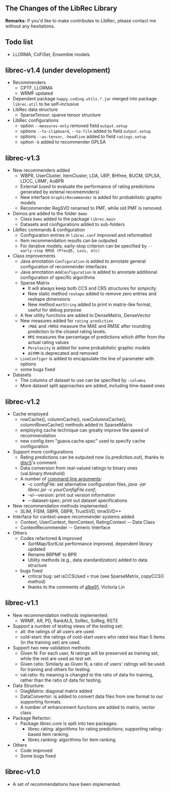 ## The Changes of the LibRec Library

**Remarks:** If you'd like to make contributes to LibRec, please contact me without any hesitations.  

## Todo list
* LLORMA, CoFiSet, Ensemble models

## librec-v1.4 (under development)
* Recommenders
  * CPTF, LLORMA
  * WRMF updated
* Dependent package `happy.coding.utils.*.jar` merged into package `librec.util` to be self-inclusive
* LibRec data structure
  * SparseTensor: sparse tensor structure
* LibRec configurations
  * option `--measures-only` removed field `output.setup`
  * options `--to-clipboard`, `--to-file` added to field `output.setup`
  * options `--as-tensor`, `-headline` added to field `ratings.setup`
  * option `-b` added to recommender GPLSA 

## librec-v1.3
* New recommenders added
  * WBPR, UserCluster, ItemCluster, LDA, URP, BHfree, BUCM, GPLSA, LDCC, LRMF, AoBPR
  * External (used to evaluate the performance of rating predictions generated by extenal recomemnders)
  * New interface `GraphicRecommender` is added for probabilistic graphic models
  * Recommender RegSVD renamed to PMF, while old PMF is removed. 
* Demos are added to the folder `demo`
  * Class `Demo` added to the package `librec.main`
  * Datasets and configurations added to sub-folders
* LibRec commands & configuration
  * Configuration entries in `librec.conf` improved and reformatted
  * Item recommendation results can be outputed
  * For iterative models, early-stop criterion can be specified by `--early-stop RMSE (Prec@5, Loss, etc)`
* Class improvements
  * Java annotation `Configuration` is added to annotate general configuration of recommender interfaces
  * Java annotation `AddConfiguration` is added to annotate additional configuration of specific algorithms
  * Sparse Matrix
    * It will always keep both CCS and CRS structures for simpicity
    * New static method `reshape` added to remove zero entries and reshape dimensions
    * New method `matString` added to print in matrix-like format, useful for debug purpose
  * A few utility functions are added to DenseMatrix, DenseVector
  * New measures added for `rating prediction`
    * `rMAE` and `rRMSE` measure the MAE and RMSE after rounding prediction to the closest rating levels. 
    * `MPE` measures the percentage of predictions which differ from the actual rating values 
    * `Perplexity` is added for some probabilistic graphic models
    * `ASYMM` is deprecated and removed
  * `LineConfiger` is added to encapsulate the line of parameter with options
  * some bugs fixed
* Datasets
  * The columns of dataset to use can be specified by `-columns`
  * More dataset split approaches are added, including time-based ones

## librec-v1.2
* Cache employed
  * rowCache(), columnCache(), rowColumnsCache(), columnRowsCache() methods added to SparseMatrix
  * employing cache technique can greatly improve the speed of recommendation
  * new config item "guava.cache.spec" used to specify cache configuration
* Support more configurations
  * Rating predictions can be outputed now (is.prediction.out), thanks to [disc5](https://github.com/disc5)'s comment. 
  * Data conversion from real-valued ratings to binary ones (val.binary.threshold)
  * A number of [command line arguments](http://www.librec.net/tutorial.html#cmd): 
    * -c configFile: set alternative configuration files,  *java -jar librec.jar -c yourConfigFile.conf*; 
    * -v/--version: print out version information
    * --dataset-spec: print out dataset specifications
* New recommendation methods implemented:
  * SLIM, FISM, SBPR, GBPR, TrustSVD, timeSVD++
* Interface for context-aware recommender systems added
  * Context, UserContext, ItemContext, RatingContext  -- Data Class
  * ContextRecommender -- Generic Interface
* Others
  * Codes refactored & improved
    * SortMap/SortList performance improved, dependent library updated
    * Rename BRPMF to BPR
    * Utility methods (e.g., data standardization) added to data structure
  * bugs fixed
    * critical bug: set isCCSUsed = true (see SparseMatrix, copyCCS() method)
    * thanks to the comments of [albe91](https://github.com/albe91), Victoria Lin

## librec-v1.1

* New recommendation methods implemented: 
  * WRMF, AR, PD, RankALS, SoRec, SoReg, RSTE  
* Support a number of testing views of the testing set:
  * all: the ratings of all users are used. 
  * cold-start: the ratings of cold-start users who rated less than 5 items (in the training set) are used.
* Support two new validation methods:
  * Given N: For each user, N ratings will be preserved as training set, while the rest are used as test set. 
  * Given ratio: Similarly as Given N, a ratio of users' ratings will be used for training and others for testing. 
  * val.ratio: Its meaning is changed to the ratio of data for training, rather than the ratio of data for testing.
* Data Structure:
  * DiagMatrix: diagonal matrix added
  * DataConvertor: is added to convert data files from one format to our supporting formats. 
  * A number of enhancement functions are added to matrix, vector class
* Package Refactor:
  * Package *librec.core* is split into two packages: 
    * librec.rating: algorithms for rating predictions; supporting rating-based item ranking. 
    * librec.ranking: algorithms for item ranking. 
* Others
  * Code improved
  * Some bugs fixed

## librec-v1.0

* A set of recommendations have been implemented. 

